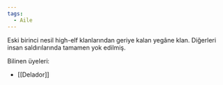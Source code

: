 ```yaml
---
tags:
  - Aile
---  
```

  
Eski birinci nesil high-elf klanlarından geriye kalan yegâne klan. Diğerleri insan saldırılarında tamamen yok edilmiş.  
  
Bilinen üyeleri:  
- [[Delador]]